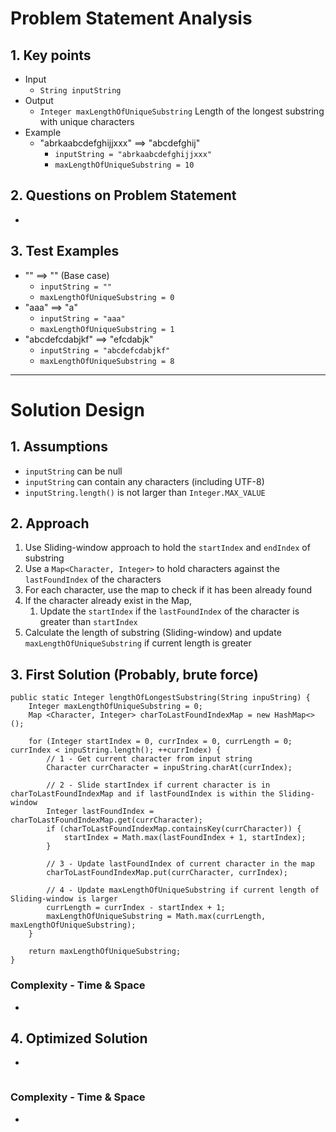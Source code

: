# Problem Statement Analysis
## 1. Key points
- Input
    - `String inputString`
- Output
    - `Integer maxLengthOfUniqueSubstring` Length of the longest substring with unique characters
- Example
    - "abrkaabcdefghijjxxx" ==> "abcdefghij"
        - `inputString = "abrkaabcdefghijjxxx"`
        - `maxLengthOfUniqueSubstring = 10`

## 2. Questions on Problem Statement
- 

## 3. Test Examples
- "" ==> "" (Base case)
    - `inputString = ""`
    - `maxLengthOfUniqueSubstring = 0`
- "aaa" ==> "a"
    - `inputString = "aaa"`
    - `maxLengthOfUniqueSubstring = 1`
- "abcdefcdabjkf" ==> "efcdabjk"
    - `inputString = "abcdefcdabjkf"`
    - `maxLengthOfUniqueSubstring = 8`
---

# Solution Design
## 1. Assumptions
- `inputString` can be null
- `inputString` can contain any characters (including UTF-8)
- `inputString.length()` is not larger than `Integer.MAX_VALUE`

## 2. Approach
1. Use Sliding-window approach to hold the `startIndex` and `endIndex` of substring
1. Use a `Map<Character, Integer>` to hold characters against the `lastFoundIndex` of the characters
1. For each character, use the map to check if it has been already found
1. If the character already exist in the Map,
    1. Update the `startIndex` if the `lastFoundIndex` of the character is greater than `startIndex`
1. Calculate the length of substring (Sliding-window) and update `maxLengthOfUniqueSubstring` if current length is greater

## 3. First Solution (Probably, brute force)
```
public static Integer lengthOfLongestSubstring(String inpuString) {
    Integer maxLengthOfUniqueSubstring = 0;
    Map <Character, Integer> charToLastFoundIndexMap = new HashMap<>();

    for (Integer startIndex = 0, currIndex = 0, currLength = 0; currIndex < inpuString.length(); ++currIndex) {
        // 1 - Get current character from input string
        Character currCharacter = inpuString.charAt(currIndex);

        // 2 - Slide startIndex if current character is in charToLastFoundIndexMap and if lastFoundIndex is within the Sliding-window
        Integer lastFoundIndex = charToLastFoundIndexMap.get(currCharacter);
        if (charToLastFoundIndexMap.containsKey(currCharacter)) {
            startIndex = Math.max(lastFoundIndex + 1, startIndex);
        }

        // 3 - Update lastFoundIndex of current character in the map
        charToLastFoundIndexMap.put(currCharacter, currIndex);

        // 4 - Update maxLengthOfUniqueSubstring if current length of Sliding-window is larger
        currLength = currIndex - startIndex + 1;
        maxLengthOfUniqueSubstring = Math.max(currLength, maxLengthOfUniqueSubstring);
    }

    return maxLengthOfUniqueSubstring;
}
```

### Complexity - Time & Space
- 

## 4. Optimized Solution
- 
```
```

### Complexity - Time & Space
- 
